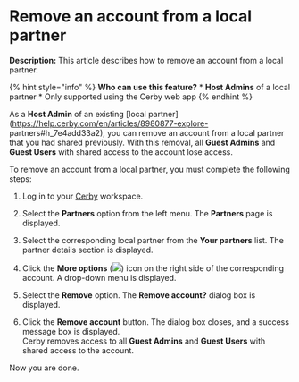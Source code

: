 # Remove an account from a local partner

**Description:** This article describes how to remove an account from a local partner.

{% hint style="info" %} **Who can use this feature?** * **Host Admins** of a
local partner * Only supported using the Cerby web app {% endhint %}

As a **Host Admin** of an existing [local
partner](https://help.cerby.com/en/articles/8980877-explore-
partners#h_7e4add33a2), you can remove an account from a local partner that
you had shared previously. With this removal, all **Guest Admins** and **Guest
Users** with shared access to the account lose access.

To remove an account from a local partner, you must complete the following
steps:

  1. Log in to your [Cerby](https://app.cerby.com/) workspace.

  2. Select the **Partners** option from the left menu. The **Partners** page is displayed.

  3. Select the corresponding local partner from the **Your partners** list. The partner details section is displayed.

  4. Click the **More options** (![](https://downloads.intercomcdn.com/i/o/pc0ldyqu/1655799529/3842b76f0c091b267cdf3c62a6f6/AD_4nXcRXuZlqpWdtuRcbhBeIeUfl_5B0VnA7hHgYhRlZLlQllTLtgyvrcb55rwcAZYzy9YU_xRVvAKy46UM_gBLMP9ADO_qp8amFp-hX7ZeE_7BtkD5COF05wt_AyRzRORGxqs0smXgFtgeGkOBlr9xJ04mBYY?expires=1754441700&signature=81974377e3438f32d23a751e928e981dc6f4b7567ca79752a3b9a64bd6bd1d4f&req=dSYiE853lIRdUPMU3HP0gM9GC%2BlXE%2BxVuvV1s%2BFEkJxL519Nfn0%3D%0A)) icon on the right side of the corresponding account. A drop-down menu is displayed.

  5. Select the **Remove** option. The **Remove account?** dialog box is displayed.

  6. Click the **Remove account** button. The dialog box closes, and a success message box is displayed.  
Cerby removes access to all **Guest Admins** and **Guest Users** with shared
access to the account.

Now you are done.

